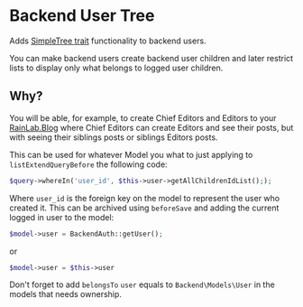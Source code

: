 # Backend User Tree
Adds [SimpleTree trait](https://octobercms.com/docs/database/traits#simple-tree) functionality to backend users.

You can make backend users create backend user children and later restrict lists to display only what belongs to logged user children.

## Why?

You will be able, for example, to create Chief Editors and Editors to your [RainLab.Blog](https://octobercms.com/plugin/rainlab-blog) where Chief Editors can create Editors and see their posts, but with seeing their siblings posts or siblings Editors posts.

This can be used for whatever Model you what to just applying to `listExtendQueryBefore` the following code:

```php
$query->whereIn('user_id', $this->user->getAllChildrenIdList(););
```

Where `user_id` is the foreign key on the model to represent the user who created it.
This can be archived using `beforeSave` and adding the current logged in user to the model:

```php
$model->user = BackendAuth::getUser();
```

or

```php
$model->user = $this->user
```

Don't forget to add `belongsTo` `user` equals to `Backend\Models\User` in the models that needs ownership.
